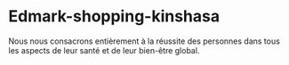 # Edmark-shopping-kinshasa
Nous nous consacrons entièrement à la réussite des personnes dans tous les aspects de leur santé et de leur bien-être global.
